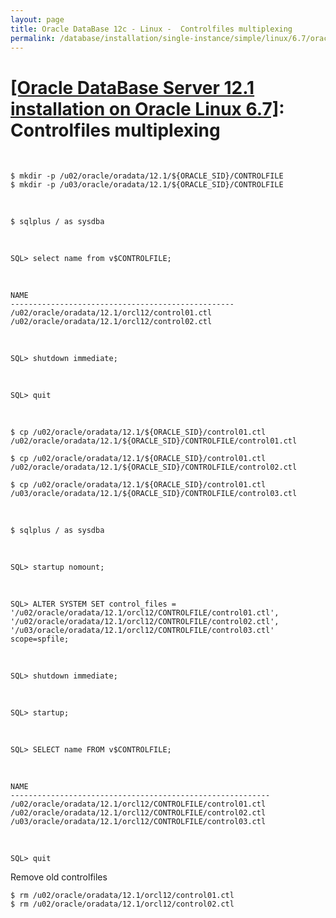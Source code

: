 ```yaml
---
layout: page
title: Oracle DataBase 12c - Linux -  Controlfiles multiplexing
permalink: /database/installation/single-instance/simple/linux/6.7/oracle/12.1/controlfiles-multiplexing/
---
```


# <a href="/database/installation/single-instance/simple/linux/6.7/oracle/12.1/">[Oracle DataBase Server 12.1 installation on Oracle Linux 6.7]</a>: Controlfiles multiplexing

<br/>

    $ mkdir -p /u02/oracle/oradata/12.1/${ORACLE_SID}/CONTROLFILE
    $ mkdir -p /u03/oracle/oradata/12.1/${ORACLE_SID}/CONTROLFILE



<br/>

    $ sqlplus / as sysdba



<br/>

    SQL> select name from v$CONTROLFILE;

<br/>

    NAME
    --------------------------------------------------
    /u02/oracle/oradata/12.1/orcl12/control01.ctl
    /u02/oracle/oradata/12.1/orcl12/control02.ctl

<br/>


    SQL> shutdown immediate;



<br/>

    SQL> quit

<br/>


    $ cp /u02/oracle/oradata/12.1/${ORACLE_SID}/control01.ctl /u02/oracle/oradata/12.1/${ORACLE_SID}/CONTROLFILE/control01.ctl

    $ cp /u02/oracle/oradata/12.1/${ORACLE_SID}/control01.ctl /u02/oracle/oradata/12.1/${ORACLE_SID}/CONTROLFILE/control02.ctl

    $ cp /u02/oracle/oradata/12.1/${ORACLE_SID}/control01.ctl /u03/oracle/oradata/12.1/${ORACLE_SID}/CONTROLFILE/control03.ctl


<br/>

    $ sqlplus / as sysdba

<br/>

    SQL> startup nomount;

<br/>

    SQL> ALTER SYSTEM SET control_files = '/u02/oracle/oradata/12.1/orcl12/CONTROLFILE/control01.ctl', '/u02/oracle/oradata/12.1/orcl12/CONTROLFILE/control02.ctl', '/u03/oracle/oradata/12.1/orcl12/CONTROLFILE/control03.ctl' scope=spfile;


<br/>

    SQL> shutdown immediate;

<br/>

    SQL> startup;

<br/>

    SQL> SELECT name FROM v$CONTROLFILE;

<br/>

    NAME
    ----------------------------------------------------------
    /u02/oracle/oradata/12.1/orcl12/CONTROLFILE/control01.ctl
    /u02/oracle/oradata/12.1/orcl12/CONTROLFILE/control02.ctl
    /u03/oracle/oradata/12.1/orcl12/CONTROLFILE/control03.ctl

<br/>

    SQL> quit


Remove old controlfiles

    $ rm /u02/oracle/oradata/12.1/orcl12/control01.ctl
    $ rm /u02/oracle/oradata/12.1/orcl12/control02.ctl
